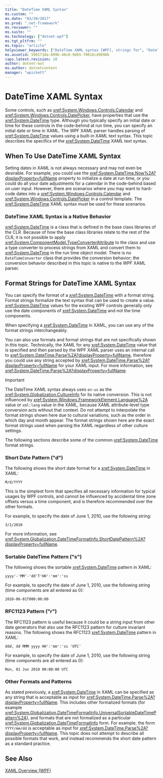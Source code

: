 ```yaml
---
title: "DateTime XAML Syntax"
ms.custom: ""
ms.date: "03/30/2017"
ms.prod: ".net-framework"
ms.reviewer: ""
ms.suite: ""
ms.technology: ["dotnet-wpf"]
ms.tgt_pltfrm: ""
ms.topic: "article"
helpviewer_keywords: ["DateTime XAML syntax [WPF], strings for", "DateTime XAML syntax [WPF], where used", "short date format [WPF], DateTime", "DateTime XAML syntax [WPF]", "DateTime XAML text [WPF]", "DateTime XAML syntax [WPF], format strings for"]
ms.assetid: 5901710a-609b-40c8-9d65-f0016cd9090b
caps.latest.revision: 10
author: dotnet-bot
ms.author: dotnetcontent
manager: "wpickett"
---
```

# DateTime XAML Syntax
Some controls, such as <xref:System.Windows.Controls.Calendar> and <xref:System.Windows.Controls.DatePicker>, have properties that use the <xref:System.DateTime> type. Although you typically specify an initial date or time for these controls in the code-behind at run time, you can specify an initial date or time in XAML. The WPF XAML parser handles parsing of <xref:System.DateTime> values using a built-in XAML text syntax. This topic describes the specifics of the <xref:System.DateTime> XAML text syntax.  
  
  
<a name="where_datetime_xaml_syntax_is_used"></a>   
## When To Use DateTime XAML Syntax  
 Setting dates in XAML is not always necessary and may not even be desirable. For example, you could use the <xref:System.DateTime.Now%2A?displayProperty=fullName> property to initialize a date at run time, or you could do all your date adjustments for a calendar in the code-behind based on user input. However, there are scenarios where you may want to hard-code dates into a <xref:System.Windows.Controls.Calendar> and <xref:System.Windows.Controls.DatePicker> in a control template. The <xref:System.DateTime> XAML syntax must be used for these scenarios.  
  
### DateTime XAML Syntax is a Native Behavior  
 <xref:System.DateTime> is a class that is defined in the base class libraries of the CLR. Because of how the base class libraries relate to the rest of the CLR, it is not possible to apply <xref:System.ComponentModel.TypeConverterAttribute> to the class and use a type converter to process strings from XAML and convert them to <xref:System.DateTime> in the run time object model. There is no `DateTimeConverter` class that provides the conversion behavior; the conversion behavior described in this topic is native to the WPF XAML parser.  
  
<a name="format_strings_for_datetime_xaml_syntax"></a>   
## Format Strings for DateTime XAML Syntax  
 You can specify the format of a <xref:System.DateTime> with a format string. Format strings formalize the text syntax that can be used to create a value. <xref:System.DateTime> values for the existing WPF controls generally only use the date components of <xref:System.DateTime> and not the time components.  
  
 When specifying a <xref:System.DateTime> in XAML, you can use any of the format strings interchangeably.  
  
 You can also use formats and format strings that are not specifically shown in this topic. Technically, the XAML for any <xref:System.DateTime> value that is specified and then parsed by the WPF XAML parser uses an internal  call to <xref:System.DateTime.Parse%2A?displayProperty=fullName>, therefore you could use any string accepted by <xref:System.DateTime.Parse%2A?displayProperty=fullName> for your XAML input. For more information, see <xref:System.DateTime.Parse%2A?displayProperty=fullName>.  
  
> [!IMPORTANT]
>  The DateTime XAML syntax always uses `en-us` as the <xref:System.Globalization.CultureInfo> for its native conversion. This is not influenced by <xref:System.Windows.FrameworkElement.Language%2A> value or `xml:lang` value in the XAML, because XAML attribute-level type conversion acts without that context. Do not attempt to interpolate the format strings shown here due to cultural variations, such as the order in which day and month appear. The format strings shown here are the exact format strings used when parsing the XAML regardless of other culture settings.  
  
 The following sections describe some of the common <xref:System.DateTime> format strings.  
  
### Short Date Pattern ("d")  
 The following shows the short date format for a <xref:System.DateTime> in XAML:  
  
 `M/d/YYYY`  
  
 This is the simplest form that specifies all necessary information for typical usages by WPF controls, and cannot be influenced by accidental time zone offsets versus a time component, and is therefore recommended over the other formats.  
  
 For example, to specify the date of June 1, 2010, use the following string:  
  
 `3/1/2010`  
  
 For more information, see <xref:System.Globalization.DateTimeFormatInfo.ShortDatePattern%2A?displayProperty=fullName>.  
  
### Sortable DateTime Pattern ("s")  
 The following shows the sortable <xref:System.DateTime> pattern in XAML:  
  
 `yyyy'-'MM'-'dd'T'HH':'mm':'ss`  
  
 For example, to specify the date of June 1, 2010, use the following string (time components are all entered as 0):  
  
 `2010-06-01T000:00:00`  
  
### RFC1123 Pattern ("r")  
 The RFC1123 pattern is useful because it could be a string input from other date generators that also use the RFC1123 pattern for culture invariant reasons. The following shows the RFC1123 <xref:System.DateTime> pattern in XAML:  
  
 `ddd, dd MMM yyyy HH':'mm':'ss 'UTC'`  
  
 For example, to specify the date of June 1, 2010, use the following string (time components are all entered as 0):  
  
 `Mon, 01 Jun 2010 00:00:00 UTC`  
  
### Other Formats and Patterns  
 As stated previously, a <xref:System.DateTime> in XAML can be specified as any string that is acceptable as input for <xref:System.DateTime.Parse%2A?displayProperty=fullName>. This includes other formalized formats (for example <xref:System.Globalization.DateTimeFormatInfo.UniversalSortableDateTimePattern%2A>), and formats that are not formalized as a particular <xref:System.Globalization.DateTimeFormatInfo> form. For example, the form `YYYY/mm/dd` is acceptable as input for <xref:System.DateTime.Parse%2A?displayProperty=fullName>. This topic does not attempt to describe all possible formats that work, and instead recommends the short date pattern as a standard practice.  
  
## See Also  
 [XAML Overview (WPF)](../../../../docs/framework/wpf/advanced/xaml-overview-wpf.md)
